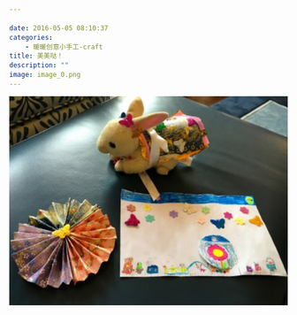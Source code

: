 ```yaml
---

date: 2016-05-05 08:10:37
categories:
    - 暖暖创意小手工-craft
title: 美美哒！
description: ""
image: image_0.png
---
```


![](image_0.png)